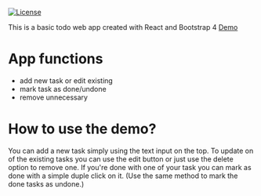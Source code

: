 [![License](https://img.shields.io/npm/l/reactstrap.svg)](https://github.com/futurmaster/reactodo/blob/master/LICENSE)

This is a basic todo web app created with React and Bootstrap 4 [Demo](https://futurmaster.github.io/reactodo)

# App functions
- add new task or edit existing
- mark task as done/undone
- remove unnecessary

# How to use the demo?
You can add a new task simply using the text input on the top. To update on of the existing tasks you can use the edit button or just use the delete option to remove one.
If you're done with one of your task you can mark as done with a simple duple click on it. (Use the same method to mark the done tasks as undone.)

